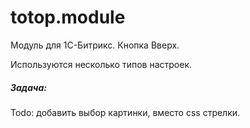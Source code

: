 # totop.module
Модуль для 1С-Битрикс. Кнопка Вверх.

Используются несколько типов настроек.

##### Задача:

Todo: добавить выбор картинки, вместо css стрелки.
